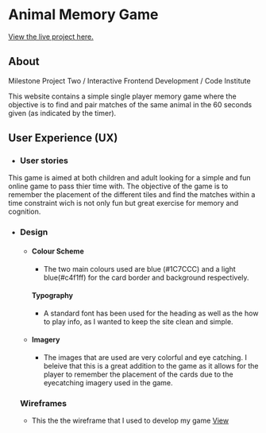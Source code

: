 # Animal Memory Game

[View the live project here.](https://isabellahl.github.io/milestone-project-2-memory-game/)

## About

Milestone Project Two / Interactive Frontend Development / Code Institute

This website contains a simple single player memory game where the objective is to find and pair matches of the same animal in the 60 seconds given (as indicated by the timer).

## User Experience (UX)

-   ### User stories

This game is aimed at both children and adult looking for a simple and fun online game to pass thier time with.
The objective of the game is to remember the placement of the different tiles and find the matches within a time constraint wich is not only fun but great exercise for memory and cognition.

-   ### Design
    -   #### Colour Scheme
        -   The two main colours used are blue (#1C7CCC) and a light blue(#c4f1ff) for the card border and background respectively.

        #### Typography
        -  A standard font has been used for the heading as well as the how to play info, as I wanted to keep the site clean and simple.
    -   #### Imagery
        -   The images that are used are very colorful and eye catching. I beleive that this is a great addition to the game as it allows for the player to remember the placement of the cards due to the eyecatching imagery used in the game.
    ### Wireframes
    -   This the the wireframe that I used to develop my game [View]((https://github.com/IsabellaHL/milestone-project-2-memory-game/assets/images/Wireframes.png?raw=true))

    